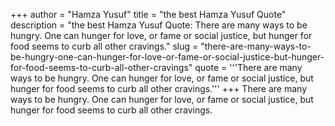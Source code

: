 +++
author = "Hamza Yusuf"
title = "the best Hamza Yusuf Quote"
description = "the best Hamza Yusuf Quote: There are many ways to be hungry. One can hunger for love, or fame or social justice, but hunger for food seems to curb all other cravings."
slug = "there-are-many-ways-to-be-hungry-one-can-hunger-for-love-or-fame-or-social-justice-but-hunger-for-food-seems-to-curb-all-other-cravings"
quote = '''There are many ways to be hungry. One can hunger for love, or fame or social justice, but hunger for food seems to curb all other cravings.'''
+++
There are many ways to be hungry. One can hunger for love, or fame or social justice, but hunger for food seems to curb all other cravings.
